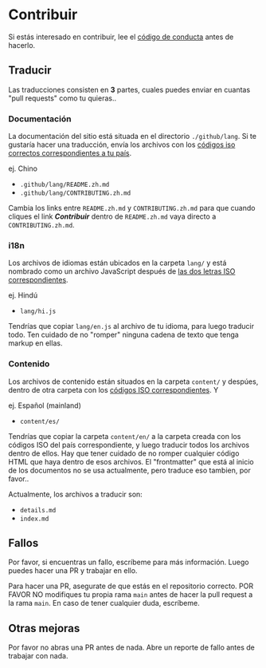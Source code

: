 # Contribuir

Si estás interesado en contribuir, lee el [código de conducta](../../CODE_OF_CONDUCT.md) antes de hacerlo.

## Traducir

Las traducciones consisten en **3** partes, cuales puedes enviar en cuantas "pull requests" como tu quieras..

### Documentación

La documentación del sitio está situada en el directorio `./github/lang`. Si te gustaría hacer una traducción, envía los archivos con los [códigos iso correctos correspondientes a tu país](https://en.wikipedia.org/wiki/List_of_ISO_639-1_codes).

ej. Chino

- `.github/lang/README.zh.md`
- `.github/lang/CONTRIBUTING.zh.md`

Cambia los links entre `README.zh.md` y `CONTRIBUTING.zh.md` para que cuando cliques el link ***Contribuir*** dentro de `README.zh.md` vaya directo a `CONTRIBUTING.zh.md`.

### i18n

Los archivos de idiomas están ubicados en la carpeta `lang/` y está nombrado como un archivo JavaScript después de [las dos letras ISO correspondientes](https://en.wikipedia.org/wiki/List_of_ISO_639-1_codes).

ej. Hindú

- `lang/hi.js`

Tendrías que copiar `lang/en.js` al archivo de tu idioma, para luego traducir todo. Ten cuidado de no "romper" ninguna cadena de texto que tenga markup en ellas.

### Contenido

Los archivos de contenido están situados en la carpeta `content/` y despúes, dentro de otra carpeta con los [códigos ISO correspondientes](https://en.wikipedia.org/wiki/List_of_ISO_639-1_codes). Y

ej. Español (mainland)

- `content/es/`

Tendrías que copiar la carpeta `content/en/` a la carpeta creada con los códigos ISO del país correspondiente, y luego traducir todos los archivos dentro de ellos. Hay que tener cuidado de no romper cualquier código HTML que haya dentro de esos archivos. El "frontmatter" que está al inicio de los documentos no se usa actualmente, pero traduce eso tambien, por favor..

Actualmente, los archivos a traducir son:

- `details.md`
- `index.md`

## Fallos

Por favor, si encuentras un fallo, escríbeme para más información. Luego puedes hacer una PR y trabajar en ello.

Para hacer una PR, asegurate de que estás en el repositorio correcto. POR FAVOR NO modifiques tu propia rama `main` antes de hacer la pull request a la rama `main`. En caso de tener cualquier duda, escríbeme.

## Otras mejoras

Por favor no abras una PR antes de nada. Abre un reporte de fallo antes de trabajar con nada.